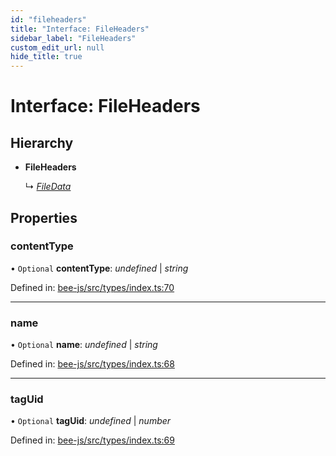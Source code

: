 ```yaml
---
id: "fileheaders"
title: "Interface: FileHeaders"
sidebar_label: "FileHeaders"
custom_edit_url: null
hide_title: true
---
```


# Interface: FileHeaders

## Hierarchy

* **FileHeaders**

  ↳ [*FileData*](filedata.md)

## Properties

### contentType

• `Optional` **contentType**: *undefined* \| *string*

Defined in: [bee-js/src/types/index.ts:70](https://github.com/ethersphere/bee-js/blob/ce4d3fa/src/types/index.ts#L70)

___

### name

• `Optional` **name**: *undefined* \| *string*

Defined in: [bee-js/src/types/index.ts:68](https://github.com/ethersphere/bee-js/blob/ce4d3fa/src/types/index.ts#L68)

___

### tagUid

• `Optional` **tagUid**: *undefined* \| *number*

Defined in: [bee-js/src/types/index.ts:69](https://github.com/ethersphere/bee-js/blob/ce4d3fa/src/types/index.ts#L69)
